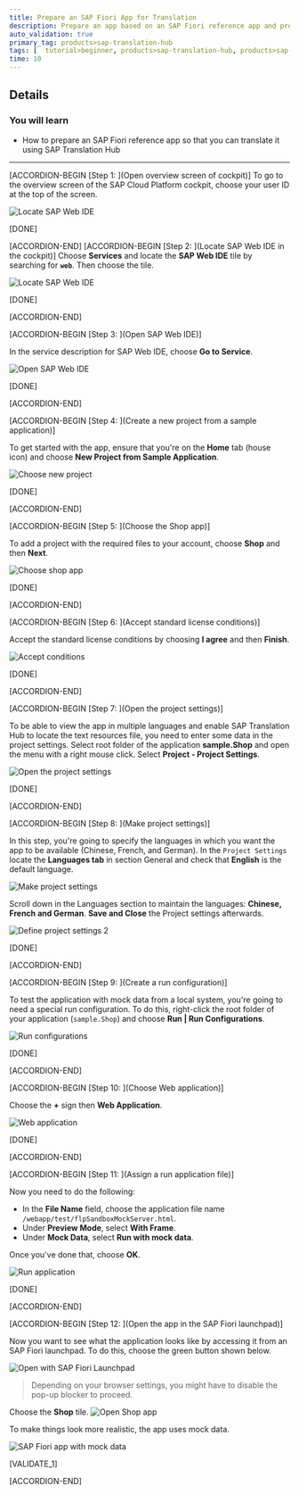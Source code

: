 ```yaml
---
title: Prepare an SAP Fiori App for Translation
description: Prepare an app based on an SAP Fiori reference app and prepare it for translation with SAP Translation Hub.
auto_validation: true
primary_tag: products>sap-translation-hub
tags: [  tutorial>beginner, products>sap-translation-hub, products>sap-cloud-platform, topic>sapui5 ]
time: 10
---
```


## Details
### You will learn  
  - How to prepare an SAP Fiori reference app so that you can translate it using SAP Translation Hub


---
[ACCORDION-BEGIN [Step 1: ](Open overview screen of cockpit)]
To go to the overview screen of the SAP Cloud Platform cockpit, choose your user ID at the top of the screen.

![Locate SAP Web IDE](sth-1.png)

[DONE]

[ACCORDION-END]
[ACCORDION-BEGIN [Step 2: ](Locate SAP Web IDE in the cockpit)]
Choose **Services** and locate the **SAP Web IDE** tile by searching for **`web`**. Then choose the tile.

![Locate SAP Web IDE](sth-2.png)

[DONE]

[ACCORDION-END]

[ACCORDION-BEGIN [Step 3: ](Open SAP Web IDE)]

In the service description for SAP Web IDE, choose **Go to Service**.

![Open SAP Web IDE](sth-3.png)

[DONE]

[ACCORDION-END]

[ACCORDION-BEGIN [Step 4: ](Create a new project from a sample application)]

To get started with the app, ensure that you're on the **Home** tab (house icon) and choose **New Project from Sample Application**.

![Choose new project](sth-4.png)

[DONE]

[ACCORDION-END]

[ACCORDION-BEGIN [Step 5: ](Choose the Shop app)]

To add a project with the required files to your account, choose **Shop** and then **Next**.

![Choose shop app](sth-5.png)

[DONE]

[ACCORDION-END]

[ACCORDION-BEGIN [Step 6: ](Accept standard license conditions)]

Accept the standard license conditions by choosing **I agree** and then **Finish**.

![Accept conditions](sth-6.png)

[DONE]

[ACCORDION-END]

[ACCORDION-BEGIN [Step 7: ](Open the project settings)]

To be able to view the app in multiple languages and enable SAP Translation Hub to locate the text resources file, you need to enter some data in the project settings.
Select root folder of the application **sample.Shop** and open the menu with a right mouse click.
Select **Project - Project Settings**.

![Open the project settings](sth-7.png)

[DONE]

[ACCORDION-END]


[ACCORDION-BEGIN [Step 8: ](Make project settings)]

In this step, you're going to specify the languages in which you want the app to be available (Chinese, French, and German).
In the `Project Settings` locate the **Languages tab** in section General and check that **English** is the default language.

![Make project settings](sth-8.png)

Scroll down in the Languages section to maintain the languages: **Chinese, French and German**.
 **Save and Close** the Project settings afterwards.

![Define project settings 2](sth-9.png)

[DONE]

[ACCORDION-END]

[ACCORDION-BEGIN [Step 9: ](Create a run configuration)]

To test the application with mock data from a local system, you're going to need a special run configuration. To do this, right-click the root folder of your application (`sample.Shop`) and choose **Run | Run Configurations**.

![Run configurations](sth-10.png)

[DONE]

[ACCORDION-END]

[ACCORDION-BEGIN [Step 10: ](Choose Web application)]

Choose the **+** sign then **Web Application**.

![Web application](sth-10a.png)

[DONE]

[ACCORDION-END]

[ACCORDION-BEGIN [Step 11: ](Assign a run application file)]

Now you need to do the following:

- In the **File Name** field, choose the application file name `/webapp/test/flpSandboxMockServer.html`.
- Under **Preview Mode**, select **With Frame**.
- Under **Mock Data**, select **Run with mock data**.

Once you've done that, choose **OK**.

![Run application](sth-11.png)

[DONE]

[ACCORDION-END]

[ACCORDION-BEGIN [Step 12: ](Open the app in the SAP Fiori launchpad)]

Now you want to see what the application looks like by accessing it from an SAP Fiori launchpad. To do this, choose the green button shown below.

![Open with SAP Fiori Launchpad](sth-12.png)
> Depending on your browser settings, you might have to disable the pop-up blocker to proceed.

Choose the **Shop** tile.
![Open Shop app](sth-13.png)

To make things look more realistic, the app uses mock data.

![SAP Fiori app with mock data](sth-14.png)

[VALIDATE_1]

[ACCORDION-END]
